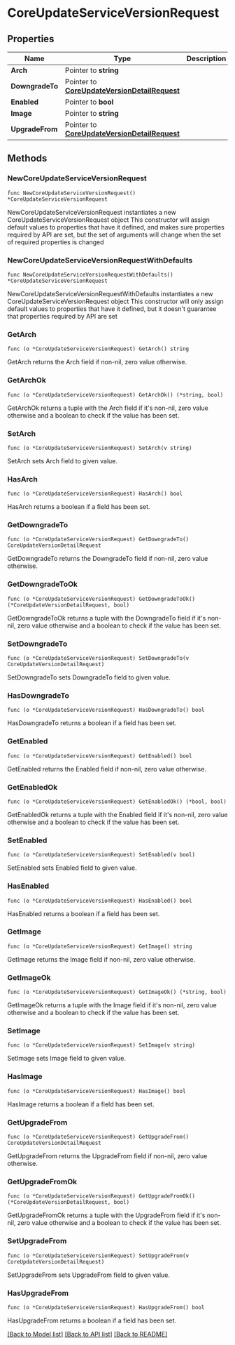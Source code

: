 # CoreUpdateServiceVersionRequest

## Properties

Name | Type | Description | Notes
------------ | ------------- | ------------- | -------------
**Arch** | Pointer to **string** |  | [optional] 
**DowngradeTo** | Pointer to [**CoreUpdateVersionDetailRequest**](CoreUpdateVersionDetailRequest.md) |  | [optional] 
**Enabled** | Pointer to **bool** |  | [optional] 
**Image** | Pointer to **string** |  | [optional] 
**UpgradeFrom** | Pointer to [**CoreUpdateVersionDetailRequest**](CoreUpdateVersionDetailRequest.md) |  | [optional] 

## Methods

### NewCoreUpdateServiceVersionRequest

`func NewCoreUpdateServiceVersionRequest() *CoreUpdateServiceVersionRequest`

NewCoreUpdateServiceVersionRequest instantiates a new CoreUpdateServiceVersionRequest object
This constructor will assign default values to properties that have it defined,
and makes sure properties required by API are set, but the set of arguments
will change when the set of required properties is changed

### NewCoreUpdateServiceVersionRequestWithDefaults

`func NewCoreUpdateServiceVersionRequestWithDefaults() *CoreUpdateServiceVersionRequest`

NewCoreUpdateServiceVersionRequestWithDefaults instantiates a new CoreUpdateServiceVersionRequest object
This constructor will only assign default values to properties that have it defined,
but it doesn't guarantee that properties required by API are set

### GetArch

`func (o *CoreUpdateServiceVersionRequest) GetArch() string`

GetArch returns the Arch field if non-nil, zero value otherwise.

### GetArchOk

`func (o *CoreUpdateServiceVersionRequest) GetArchOk() (*string, bool)`

GetArchOk returns a tuple with the Arch field if it's non-nil, zero value otherwise
and a boolean to check if the value has been set.

### SetArch

`func (o *CoreUpdateServiceVersionRequest) SetArch(v string)`

SetArch sets Arch field to given value.

### HasArch

`func (o *CoreUpdateServiceVersionRequest) HasArch() bool`

HasArch returns a boolean if a field has been set.

### GetDowngradeTo

`func (o *CoreUpdateServiceVersionRequest) GetDowngradeTo() CoreUpdateVersionDetailRequest`

GetDowngradeTo returns the DowngradeTo field if non-nil, zero value otherwise.

### GetDowngradeToOk

`func (o *CoreUpdateServiceVersionRequest) GetDowngradeToOk() (*CoreUpdateVersionDetailRequest, bool)`

GetDowngradeToOk returns a tuple with the DowngradeTo field if it's non-nil, zero value otherwise
and a boolean to check if the value has been set.

### SetDowngradeTo

`func (o *CoreUpdateServiceVersionRequest) SetDowngradeTo(v CoreUpdateVersionDetailRequest)`

SetDowngradeTo sets DowngradeTo field to given value.

### HasDowngradeTo

`func (o *CoreUpdateServiceVersionRequest) HasDowngradeTo() bool`

HasDowngradeTo returns a boolean if a field has been set.

### GetEnabled

`func (o *CoreUpdateServiceVersionRequest) GetEnabled() bool`

GetEnabled returns the Enabled field if non-nil, zero value otherwise.

### GetEnabledOk

`func (o *CoreUpdateServiceVersionRequest) GetEnabledOk() (*bool, bool)`

GetEnabledOk returns a tuple with the Enabled field if it's non-nil, zero value otherwise
and a boolean to check if the value has been set.

### SetEnabled

`func (o *CoreUpdateServiceVersionRequest) SetEnabled(v bool)`

SetEnabled sets Enabled field to given value.

### HasEnabled

`func (o *CoreUpdateServiceVersionRequest) HasEnabled() bool`

HasEnabled returns a boolean if a field has been set.

### GetImage

`func (o *CoreUpdateServiceVersionRequest) GetImage() string`

GetImage returns the Image field if non-nil, zero value otherwise.

### GetImageOk

`func (o *CoreUpdateServiceVersionRequest) GetImageOk() (*string, bool)`

GetImageOk returns a tuple with the Image field if it's non-nil, zero value otherwise
and a boolean to check if the value has been set.

### SetImage

`func (o *CoreUpdateServiceVersionRequest) SetImage(v string)`

SetImage sets Image field to given value.

### HasImage

`func (o *CoreUpdateServiceVersionRequest) HasImage() bool`

HasImage returns a boolean if a field has been set.

### GetUpgradeFrom

`func (o *CoreUpdateServiceVersionRequest) GetUpgradeFrom() CoreUpdateVersionDetailRequest`

GetUpgradeFrom returns the UpgradeFrom field if non-nil, zero value otherwise.

### GetUpgradeFromOk

`func (o *CoreUpdateServiceVersionRequest) GetUpgradeFromOk() (*CoreUpdateVersionDetailRequest, bool)`

GetUpgradeFromOk returns a tuple with the UpgradeFrom field if it's non-nil, zero value otherwise
and a boolean to check if the value has been set.

### SetUpgradeFrom

`func (o *CoreUpdateServiceVersionRequest) SetUpgradeFrom(v CoreUpdateVersionDetailRequest)`

SetUpgradeFrom sets UpgradeFrom field to given value.

### HasUpgradeFrom

`func (o *CoreUpdateServiceVersionRequest) HasUpgradeFrom() bool`

HasUpgradeFrom returns a boolean if a field has been set.


[[Back to Model list]](../README.md#documentation-for-models) [[Back to API list]](../README.md#documentation-for-api-endpoints) [[Back to README]](../README.md)



